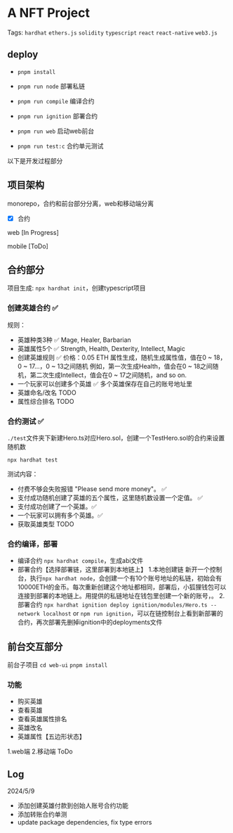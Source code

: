 # A NFT Project
Tags: `hardhat` `ethers.js` `solidity` `typescript` `react` `react-native` `web3.js`

## deploy

- `pnpm install`
- `pnpm run node` 部署私链
- `pnpm run compile` 编译合约
- `pnpm run ignition` 部署合约
- `pnpm run web` 启动web前台

- `pnpm run test:c` 合约单元测试

以下是开发过程部分

## 项目架构
monorepo，合约和前台部分分离，web和移动端分离

- [x] 合约

web [In Progress]

mobile [ToDo]

## 合约部分

项目生成: `npx hardhat init`，创建typescript项目

### 创建英雄合约 ✅
规则： 
- 英雄种类3种 ✅
    Mage, Healer, Barbarian
- 英雄属性5个 ✅
    Strength, Health, Dexterity, Intellect, Magic
- 创建英雄规则 ✅
    价格：0.05 ETH
    属性生成，随机生成属性值，值在0 ~ 18，0 ~ 17...，0 ~ 13之间随机
    例如，第一次生成Health，值会在0 ~ 18之间随机，第二次生成Intellect，值会在0 ~ 17之间随机，and so on.
- 一个玩家可以创建多个英雄 ✅
    多个英雄保存在自己的账号地址里
- 英雄命名/改名 TODO
- 属性综合排名 TODO
### 合约测试 ✅
`./test`文件夹下新建Hero.ts对应Hero.sol，创建一个TestHero.sol的合约来设置随机数

`npx hardhat test`

测试内容：

- 付费不够会失败报错 "Please send more money"。 ✅
- 支付成功随机创建了英雄的五个属性，这里随机数设置一个定值。 ✅
- 支付成功创建了一个英雄。✅
- 一个玩家可以拥有多个英雄。✅
- 获取英雄类型 TODO

### 合约编译，部署
- 编译合约
`npx hardhat compile`，生成abi文件
- 部署合约【选择部署链，这里部署到本地链上】
1.本地创建链
新开一个控制台，执行`npx hardhat node`，会创建一个有10个账号地址的私链，初始会有10000ETH的金币。每次重新创建这个地址都相同，部署后，小狐狸钱包可以连接到部署的本地链上。用提供的私链地址在钱包里创建一个新的账号，。
2.部署合约
`npx hardhat ignition deploy ignition/modules/Hero.ts --network localhost` or `npm run ignition`，可以在链控制台上看到新部署的合约，再次部署先删掉ignition中的deployments文件

## 前台交互部分

前台子项目
`cd web-ui`
`pnpm install`

### 功能
- 购买英雄
- 查看英雄
- 查看英雄属性排名
- 英雄改名
- 英雄属性【五边形状态】


1.web端
2.移动端 ToDo

## Log
2024/5/9

- 添加创建英雄付款到创始人账号合约功能
- 添加转账合约单测
- update package dependencies, fix type errors

